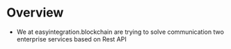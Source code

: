 # Overview

- We at easyintegration.blockchain are trying to solve communication two enterprise services based on Rest API
